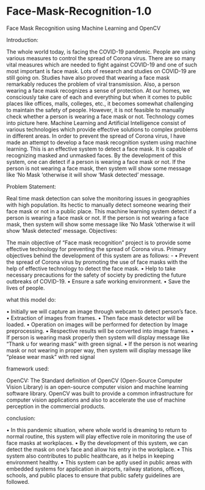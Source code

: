 # Face-Mask-Recognition-1.0
Face Mask Recognition using Machine Learning and OpenCV

Introduction:

The whole world today, is facing the COVID-19 pandemic. People are using various measures to control the spread of Corona virus. There are so many vital measures which are needed to fight against COVID-19 and one of such most important is face mask. Lots of research and studies on COVID-19 are still going on. Studies have also proved that wearing a face mask remarkably reduces the problem of viral transmission. Also, a person wearing a face mask recognizes a sense of protection. At our homes, we consciously take care of each and everything but when it comes to public places like offices, malls, colleges, etc., it becomes somewhat challenging to maintain the safety of people. However, it is not feasible to manually check whether a person is wearing a face mask or not. Technology comes into picture here. Machine Learning and Artificial Intelligence consist of various technologies which provide effective solutions to complex problems in different areas. In order to prevent the spread of Corona virus, I have made an attempt to develop a face mask recognition system using machine learning. This is an effective system to detect a face mask. It is capable of recognizing masked and unmasked faces. By the development of this system, one can detect if a person is wearing a face mask or not. If the person is not wearing a face mask, then system will show some message like ‘No Mask ‘otherwise it will show ‘Mask detected’ message.

Problem Statement:

Real time mask detection can solve the monitoring issues in geographies with high population. Its hectic to manually detect someone wearing their face mask or not in a public place. This machine learning system detect if a person is wearing a face mask or not. If the person is not wearing a face mask, then system will show some message like ‘No Mask ‘otherwise it will show ‘Mask detected’ message.
Objectives:

The main objective of “Face mask recognition” project is to provide some effective technology for preventing the spread of Corona virus. Primary objectives behind the development of this system are as follows: - • Prevent the spread of Corona virus by promoting the use of face masks with the help of effective technology to detect the face mask. • Help to take necessary precautions for the safety of society by predicting the future outbreaks of COVID-19. • Ensure a safe working environment. • Save the lives of people.

what this model do:

• Initially we will capture an image through webcam to detect person’s face. • Extraction of images from frames. • Then face mask detector will be loaded. • Operation on images will be performed for detection by Image preprocessing. • Respective results will be converted into image frames. • If person is wearing mask properly then system will display message like “Thank u for wearing mask” with green signal. • If the person is not wearing mask or not wearing in proper way, then system will display message like “please wear mask” with red signal

framework used:

OpenCV: The Standard definition of OpenCV (Open-Source Computer Vision Library) is an open-source computer vision and machine learning software library. OpenCV was built to provide a common infrastructure for computer vision applications and also to accelerate the use of machine perception in the commercial products.

conclusion:

• In this pandemic situation, where whole world is dreaming to return to normal routine, this system will play effective role in monitoring the use of face masks at workplaces. • By the development of this system, we can detect the mask on one’s face and allow his entry in the workplace. • This system also contributes to public healthcare, as it helps in keeping environment healthy. • This system can be aptly used in public areas with embedded systems for application in airports, railway stations, offices, schools, and public places to ensure that public safety guidelines are followed.
